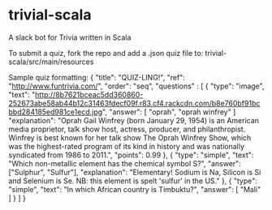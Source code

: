 # trivial-scala
A slack bot for Trivia written in Scala

To submit a quiz, fork the repo and add a .json quiz file to:
trivial-scala/src/main/resources

Sample quiz formatting:
{
  "title": "QUIZ-LING!",
  "ref": "http://www.funtrivia.com/",
  "order": "seq",
  "questions" : [
     {
      "type": "image",
      "text": "http://8b7621bceac5dd360860-252673abe58ab44b12c31463fdecf09f.r83.cf4.rackcdn.com/b8e760bf91bcbbd284185ed981ce1ecd.jpg",
      "answer": [ "oprah", "oprah winfrey" ]
      "explanation": "Oprah Gail Winfrey (born January 29, 1954) is an American media proprietor, talk show host, actress, producer, and philanthropist. Winfrey is best known for her talk show The Oprah Winfrey Show, which was the highest-rated program of its kind in history and was nationally syndicated from 1986 to 2011.",
      "points": 0.99
    },
    {
      "type": "simple",
      "text": "Which non-metallic element has the chemical symbol S?",
      "answer": ["Sulphur", "Sulfur"],
      "explanation": "Elementary! Sodium is Na, Silicon is Si and Selenium is Se. NB: this element is spelt 'sulfur' in the US."
    },
    {
      "type": "simple",
      "text": "In which African country is Timbuktu?",
      "answer": [ "Mali" ]
    }
  ]
}
